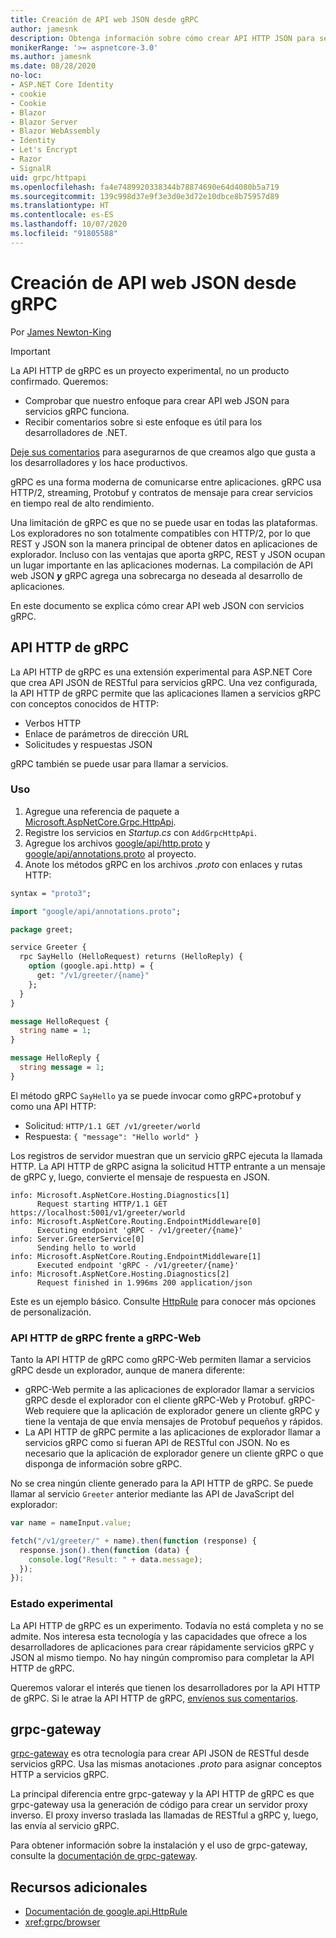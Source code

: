 ```yaml
---
title: Creación de API web JSON desde gRPC
author: jamesnk
description: Obtenga información sobre cómo crear API HTTP JSON para servicios gRPC.
monikerRange: '>= aspnetcore-3.0'
ms.author: jamesnk
ms.date: 08/28/2020
no-loc:
- ASP.NET Core Identity
- cookie
- Cookie
- Blazor
- Blazor Server
- Blazor WebAssembly
- Identity
- Let's Encrypt
- Razor
- SignalR
uid: grpc/httpapi
ms.openlocfilehash: fa4e7489920338344b78874690e64d4080b5a719
ms.sourcegitcommit: 139c998d37e9f3e3d0e3d72e10dbce8b75957d89
ms.translationtype: HT
ms.contentlocale: es-ES
ms.lasthandoff: 10/07/2020
ms.locfileid: "91805588"
---
```

# <a name="create-json-web-apis-from-grpc"></a>Creación de API web JSON desde gRPC

Por [James Newton-King](https://twitter.com/jamesnk)

> [!IMPORTANT]
> La API HTTP de gRPC es un proyecto experimental, no un producto confirmado. Queremos:
>
> * Comprobar que nuestro enfoque para crear API web JSON para servicios gRPC funciona.
> * Recibir comentarios sobre si este enfoque es útil para los desarrolladores de .NET.
>
> [Deje sus comentarios](https://github.com/grpc/grpc-dotnet/issues/167) para asegurarnos de que creamos algo que gusta a los desarrolladores y los hace productivos.

gRPC es una forma moderna de comunicarse entre aplicaciones. gRPC usa HTTP/2, streaming, Protobuf y contratos de mensaje para crear servicios en tiempo real de alto rendimiento.

Una limitación de gRPC es que no se puede usar en todas las plataformas. Los exploradores no son totalmente compatibles con HTTP/2, por lo que REST y JSON son la manera principal de obtener datos en aplicaciones de explorador. Incluso con las ventajas que aporta gRPC, REST y JSON ocupan un lugar importante en las aplicaciones modernas. La compilación de API web JSON ***y*** gRPC agrega una sobrecarga no deseada al desarrollo de aplicaciones.

En este documento se explica cómo crear API web JSON con servicios gRPC.

## <a name="grpc-http-api"></a>API HTTP de gRPC

La API HTTP de gRPC es una extensión experimental para ASP.NET Core que crea API JSON de RESTful para servicios gRPC. Una vez configurada, la API HTTP de gRPC permite que las aplicaciones llamen a servicios gRPC con conceptos conocidos de HTTP:

* Verbos HTTP
* Enlace de parámetros de dirección URL
* Solicitudes y respuestas JSON

gRPC también se puede usar para llamar a servicios.

### <a name="usage"></a>Uso

1. Agregue una referencia de paquete a [Microsoft.AspNetCore.Grpc.HttpApi](https://www.nuget.org/packages/Microsoft.AspNetCore.Grpc.HttpApi).
1. Registre los servicios en *Startup.cs* con `AddGrpcHttpApi`.
1. Agregue los archivos [google/api/http.proto](https://github.com/aspnet/AspLabs/blob/c1e59cacf7b9606650d6ec38e54fa3a82377f360/src/GrpcHttpApi/sample/Proto/google/api/http.proto) y [google/api/annotations.proto](https://github.com/aspnet/AspLabs/blob/c1e59cacf7b9606650d6ec38e54fa3a82377f360/src/GrpcHttpApi/sample/Proto/google/api/annotations.proto) al proyecto.
1. Anote los métodos gRPC en los archivos *.proto* con enlaces y rutas HTTP:

```protobuf
syntax = "proto3";

import "google/api/annotations.proto";

package greet;

service Greeter {
  rpc SayHello (HelloRequest) returns (HelloReply) {
    option (google.api.http) = {
      get: "/v1/greeter/{name}"
    };
  }
}

message HelloRequest {
  string name = 1;
}

message HelloReply {
  string message = 1;
}
```

El método gRPC `SayHello` ya se puede invocar como gRPC+protobuf y como una API HTTP:

* Solicitud: `HTTP/1.1 GET /v1/greeter/world`
* Respuesta: `{ "message": "Hello world" }`

Los registros de servidor muestran que un servicio gRPC ejecuta la llamada HTTP. La API HTTP de gRPC asigna la solicitud HTTP entrante a un mensaje de gRPC y, luego, convierte el mensaje de respuesta en JSON.

```
info: Microsoft.AspNetCore.Hosting.Diagnostics[1]
      Request starting HTTP/1.1 GET https://localhost:5001/v1/greeter/world
info: Microsoft.AspNetCore.Routing.EndpointMiddleware[0]
      Executing endpoint 'gRPC - /v1/greeter/{name}'
info: Server.GreeterService[0]
      Sending hello to world
info: Microsoft.AspNetCore.Routing.EndpointMiddleware[1]
      Executed endpoint 'gRPC - /v1/greeter/{name}'
info: Microsoft.AspNetCore.Hosting.Diagnostics[2]
      Request finished in 1.996ms 200 application/json
```

Este es un ejemplo básico. Consulte [HttpRule](https://cloud.google.com/service-infrastructure/docs/service-management/reference/rpc/google.api#google.api.HttpRule) para conocer más opciones de personalización.

### <a name="grpc-http-api-vs-grpc-web"></a>API HTTP de gRPC frente a gRPC-Web

Tanto la API HTTP de gRPC como gRPC-Web permiten llamar a servicios gRPC desde un explorador, aunque de manera diferente:

* gRPC-Web permite a las aplicaciones de explorador llamar a servicios gRPC desde el explorador con el cliente gRPC-Web y Protobuf. gRPC-Web requiere que la aplicación de explorador genere un cliente gRPC y tiene la ventaja de que envía mensajes de Protobuf pequeños y rápidos.
* La API HTTP de gRPC permite a las aplicaciones de explorador llamar a servicios gRPC como si fueran API de RESTful con JSON. No es necesario que la aplicación de explorador genere un cliente gRPC o que disponga de información sobre gRPC.

No se crea ningún cliente generado para la API HTTP de gRPC. Se puede llamar al servicio `Greeter` anterior mediante las API de JavaScript del explorador:

```javascript
var name = nameInput.value;

fetch("/v1/greeter/" + name).then(function (response) {
  response.json().then(function (data) {
    console.log("Result: " + data.message);
  });
});
```

### <a name="experimental-status"></a>Estado experimental

La API HTTP de gRPC es un experimento. Todavía no está completa y no se admite. Nos interesa esta tecnología y las capacidades que ofrece a los desarrolladores de aplicaciones para crear rápidamente servicios gRPC y JSON al mismo tiempo. No hay ningún compromiso para completar la API HTTP de gRPC.

Queremos valorar el interés que tienen los desarrolladores por la API HTTP de gRPC. Si le atrae la API HTTP de gRPC, [envíenos sus comentarios](https://github.com/grpc/grpc-dotnet/issues/167).

## <a name="grpc-gateway"></a>grpc-gateway

[grpc-gateway](https://grpc-ecosystem.github.io/grpc-gateway/) es otra tecnología para crear API JSON de RESTful desde servicios gRPC. Usa las mismas anotaciones *.proto* para asignar conceptos HTTP a servicios gRPC.

La principal diferencia entre grpc-gateway y la API HTTP de gRPC es que grpc-gateway usa la generación de código para crear un servidor proxy inverso. El proxy inverso traslada las llamadas de RESTful a gRPC y, luego, las envía al servicio gRPC.

Para obtener información sobre la instalación y el uso de grpc-gateway, consulte la [documentación de grpc-gateway](https://grpc-ecosystem.github.io/grpc-gateway/docs/usage.html).

## <a name="additional-resources"></a>Recursos adicionales

* [Documentación de google.api.HttpRule](https://cloud.google.com/service-infrastructure/docs/service-management/reference/rpc/google.api#google.api.HttpRule)
* <xref:grpc/browser>
